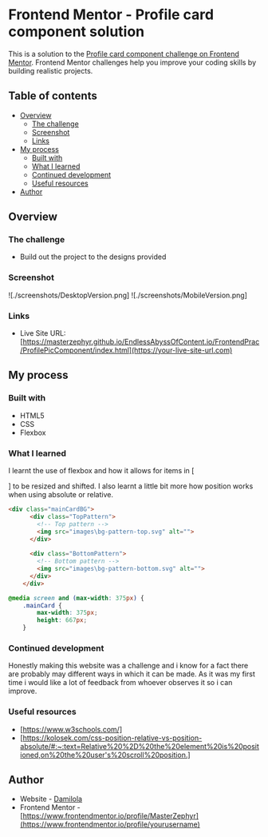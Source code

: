 # Frontend Mentor - Profile card component solution

This is a solution to the [Profile card component challenge on Frontend Mentor](https://www.frontendmentor.io/challenges/profile-card-component-cfArpWshJ). Frontend Mentor challenges help you improve your coding skills by building realistic projects. 

## Table of contents

- [Overview](#overview)
  - [The challenge](#the-challenge)
  - [Screenshot](#screenshot)
  - [Links](#links)
- [My process](#my-process)
  - [Built with](#built-with)
  - [What I learned](#what-i-learned)
  - [Continued development](#continued-development)
  - [Useful resources](#useful-resources)
- [Author](#author)

## Overview

### The challenge

- Build out the project to the designs provided

### Screenshot

![./screenshots/DesktopVersion.png]
![./screenshots/MobileVersion.png]

### Links

- Live Site URL: [https://masterzephyr.github.io/EndlessAbyssOfContent.io/FrontendPrac/ProfilePicComponent/index.html](https://your-live-site-url.com)

## My process

### Built with

- HTML5
- CSS 
- Flexbox

### What I learned
I learnt the use of flexbox and how it allows for items in [<div>] to be resized and shifted. I also learnt a little bit more how position works when using absolute or relative.
```html
<div class="mainCardBG">
      <div class="TopPattern">
        <!-- Top pattern -->
        <img src="images\bg-pattern-top.svg" alt="">
      </div>
  
      <div class="BottomPattern">
        <!-- Bottom pattern -->
        <img src="images\bg-pattern-bottom.svg" alt="">
      </div>
    </div>
```
```css
@media screen and (max-width: 375px) {
    .mainCard {
        max-width: 375px;
        height: 667px;
    }
```
### Continued development

Honestly making this website was a challenge and i know for a fact there are probably may different ways in which it can be made. As it was my first time i would like a lot of feedback from whoever observes it so i can improve.

### Useful resources
- [https://www.w3schools.com/]
- [https://kolosek.com/css-position-relative-vs-position-absolute/#:~:text=Relative%20%2D%20the%20element%20is%20positioned,on%20the%20user's%20scroll%20position.]

## Author

- Website - [Damilola](https://www.your-site.com)
- Frontend Mentor - [https://www.frontendmentor.io/profile/MasterZephyr](https://www.frontendmentor.io/profile/yourusername)

